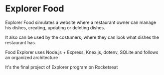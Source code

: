
# Explorer Food
Explorer Food simulates a website where a restaurant owner can manage his dishes, creating, updating or deleting dishes.

It also can be used by the costumers, where they can look what dishes the restaurant has.

Food Explorer uses Node.js + Express, Knex.js, dotenv, SQLite and follows an organized architecture

It's the final project of Explorer program on Rocketseat

